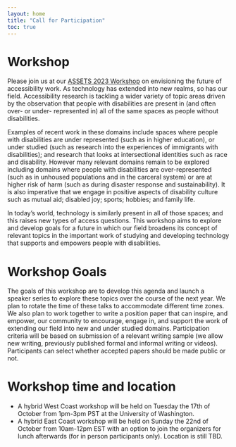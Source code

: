 ```yaml
---
layout: home
title: "Call for Participation"
toc: true
---
```


# Workshop

Please join us at our [ASSETS 2023 Workshop](https://assets23.sigaccess.org/accepted-workshops.html) on envisioning the future of accessibility work. As
technology has extended into new realms, so has our field.
Accessibility research is tackling a wider variety of topic areas
driven by the observation that people with disabilities are present in
(and often over- or under- represented in) all of the same spaces as
people without disabilities. 

Examples of recent work in these domains
include spaces where people with disabilities are under represented
(such as in higher education), or under studied (such as research into
the experiences of immigrants with disabilities); and research that
looks at intersectional identities such as race and disability.
However many relevant domains remain to be explored including domains
where people with disabilities are over-represented (such as in
unhoused populations and in the carceral system) or are at higher risk
of harm (such as during disaster response and sustainability). It is
also imperative that we engage in positive aspects of disability culture
such as mutual aid; disabled joy; sports; hobbies; and family life. 

In today’s world, technology is similarly
present in all of those spaces; and this raises new types of access
questions. This workshop aims to explore and develop goals for a
future in which our field broadens its concept of relevant topics in
the important work of studying and developing technology that supports
and empowers people with disabilities.

# Workshop Goals

The goals of this workshop are to develop this agenda and launch a
speaker series to explore these topics over the course of the next
year. We plan to rotate the time of these talks to accommodate
different time zones. We also plan to work together to write a
position paper that can inspire, and empower, our community to
encourage, engage in, and support the work of extending our field into
new and under studied domains. Participation criteria will be based on
submission of a relevant writing sample (we allow new writing, previously
published formal and informal writing or videos). Participants can
select whether accepted papers should be made public or not.

# Workshop time and location


- A hybrid West Coast workshop will be held on Tuesday the 17th of October from 1pm-3pm PST at the University of Washington.
- A hybrid East Coast workshop will be held on Sunday the 22nd of October from 10am-12pm EST with an option to join the organizers for lunch afterwards (for in person participants only). Location is still TBD. 
  

